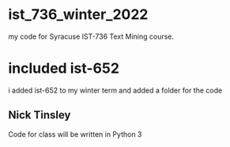 # ist_736_winter_2022
my code for Syracuse IST-736 Text Mining course.

# included ist-652
i added ist-652 to my winter term and added a folder for the code


## Nick Tinsley
Code for class will be written in Python 3